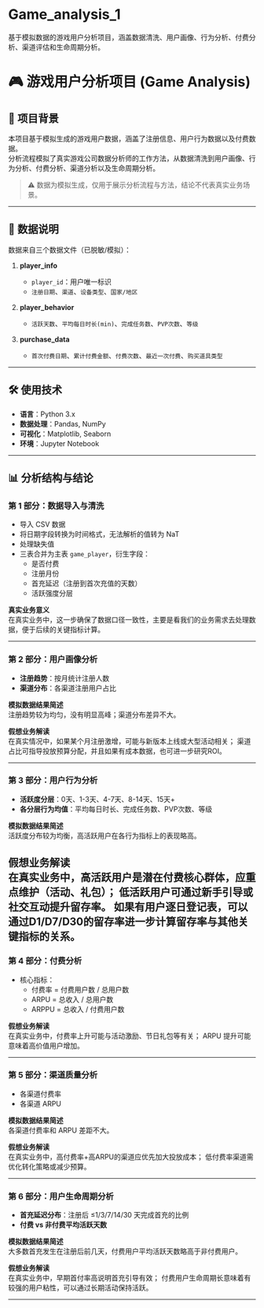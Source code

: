 # Game_analysis_1
基于模拟数据的游戏用户分析项目，涵盖数据清洗、用户画像、行为分析、付费分析、渠道评估和生命周期分析。
# 🎮 游戏用户分析项目 (Game Analysis)

## 📌 项目背景
本项目基于模拟生成的游戏用户数据，涵盖了注册信息、用户行为数据以及付费数据。  
分析流程模拟了真实游戏公司数据分析师的工作方法，从数据清洗到用户画像、行为分析、付费分析、渠道分析以及生命周期分析。  

> ⚠️ 数据为模拟生成，仅用于展示分析流程与方法，结论不代表真实业务场景。

---

## 📂 数据说明
数据来自三个数据文件（已脱敏/模拟）：

1. **player_info**  
   - `player_id`：用户唯一标识  
   - `注册日期`、`渠道`、`设备类型`、`国家/地区`  

2. **player_behavior**  
   - `活跃天数`、`平均每日时长(min)`、`完成任务数`、`PVP次数`、`等级`  

3. **purchase_data**  
   - `首次付费日期`、`累计付费金额`、`付费次数`、`最近一次付费`、`购买道具类型`  

---

## 🛠 使用技术
- **语言**：Python 3.x
- **数据处理**：Pandas, NumPy
- **可视化**：Matplotlib, Seaborn
- **环境**：Jupyter Notebook

---

## 📊 分析结构与结论

### **第 1 部分：数据导入与清洗**
- 导入 CSV 数据
- 将日期字段转换为时间格式，无法解析的值转为 NaT
- 处理缺失值
- 三表合并为主表 `game_player`，衍生字段：
  - 是否付费
  - 注册月份
  - 首充延迟（注册到首次充值的天数）
  - 活跃强度分层

**真实业务意义**  
在真实业务中，这一步确保了数据口径一致性，主要是看我们的业务需求去处理数据，便于后续的关键指标计算。

---

### **第 2 部分：用户画像分析**
- **注册趋势**：按月统计注册人数
- **渠道分布**：各渠道注册用户占比

**模拟数据结果简述**  
注册趋势较为均匀，没有明显高峰；渠道分布差异不大。

**假想业务解读**  
在真实情况中，如果某个月注册激增，可能与新版本上线或大型活动相关；
渠道占比可指导投放预算分配，并且如果有成本数据，也可进一步研究ROI。

---

### **第 3 部分：用户行为分析**
- **活跃度分层**：0天、1-3天、4-7天、8-14天、15天+  
- **各分层行为均值**：平均每日时长、完成任务数、PVP次数、等级

**模拟数据结果简述**  
活跃度分布较为均衡，高活跃用户在各行为指标上的表现略高。

**假想业务解读**  
在真实业务中，高活跃用户是潜在付费核心群体，应重点维护（活动、礼包）；
低活跃用户可通过新手引导或社交互动提升留存率。
如果有用户逐日登记表，可以通过D1/D7/D30的留存率进一步计算留存率与其他关键指标的关系。
---

### **第 4 部分：付费分析**
- 核心指标：
  - 付费率 = 付费用户数 / 总用户数
  - ARPU = 总收入 / 总用户数
  - ARPPU = 总收入 / 付费用户数

**假想业务解读**  
在真实业务中，付费率上升可能与活动激励、节日礼包等有关；
ARPU 提升可能意味着高价值用户增加。

---

### **第 5 部分：渠道质量分析**
- 各渠道付费率
- 各渠道 ARPU

**模拟数据结果简述**  
各渠道付费率和 ARPU 差距不大。

**假想业务解读**  
在真实业务中，高付费率+高ARPU的渠道应优先加大投放成本；
低付费率渠道需优化转化策略或减少预算。

---

### **第 6 部分：用户生命周期分析**
- **首充延迟分布**：注册后 ≤1/3/7/14/30 天完成首充的比例
- **付费 vs 非付费平均活跃天数**

**模拟数据结果简述**  
大多数首充发生在注册后前几天，付费用户平均活跃天数略高于非付费用户。

**假想业务解读**  
在真实业务中，早期首付率高说明首充引导有效；
付费用户生命周期长意味着有较强的用户粘性，可以通过长期活动保持活跃。

---

